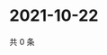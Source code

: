 # 2021-10-22

共 0 条

<!-- BEGIN -->
<!-- 最后更新时间 Fri Oct 22 2021 18:16:59 GMT+0800 (China Standard Time) -->

<!-- END -->
